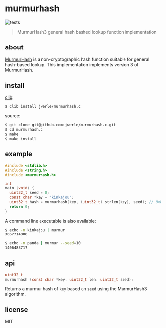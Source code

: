murmurhash
==========

![tests](https://github.com/jwerle/murmurhash.c/actions/workflows/tests.yml/badge.svg)

> MurmurHash3 general hash bashed lookup function implementation

## about

[MurmurHash](http://en.wikipedia.org/wiki/MurmurHash) is a non-cryptographic hash function suitable
for general hash-based lookup. This implementation implements version 3
of MurmurHash.

## install

[clib](https://github.com/clibs/clib):

```sh
$ clib install jwerle/murmurhash.c
```

source:

```sh
$ git clone git@github.com:jwerle/murmurhash.c.git
$ cd murmurhash.c
$ make
$ make install
```

## example

```c
#include <stdlib.h>
#include <string.h>
#include <murmurhash.h>

int
main (void) {
  uint32_t seed = 0;
  const char *key = "kinkajou";
  uint32_t hash = murmurhash(key, (uint32_t) strlen(key), seed); // 0xb6d99cf8
  return 0;
}
```

A command line executable is also available:

```sh
$ echo -n kinkajou | murmur
3067714808
```

```sh
$ echo -n panda | murmur --seed=10
1406483717
```

## api

```c
uint32_t
murmurhash (const char *key, uint32_t len, uint32_t seed);
```

Returns a murmur hash of `key` based on `seed` using the MurmurHash3 algorithm.

## license

MIT
